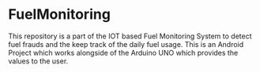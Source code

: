 # FuelMonitoring
This repository is a part of the IOT based Fuel Monitoring System to detect fuel frauds and the keep track of the daily fuel usage. 
This is an Android Project which works alongside of the Arduino UNO which provides the values to the user.
